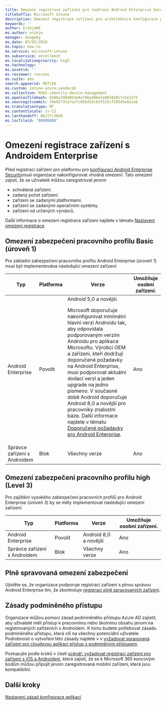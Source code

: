 ```yaml
---
title: Omezení registrace zařízení pro rozhraní Android Enterprise Security Configuration Framework
titleSuffix: Microsoft Intune
description: Omezení registrace zařízení pro architekturu konfigurace podnikového zabezpečení Androidu.
keywords: ''
author: ErikjeMS
ms.author: erikje
manager: dougeby
ms.date: 07/02/2020
ms.topic: how-to
ms.service: microsoft-intune
ms.subservice: enrollment
ms.localizationpriority: high
ms.technology: ''
ms.assetid: ''
ms.reviewer: rosssmi
ms.suite: ems
search.appverid: MET150
ms.custom: intune-azure;seodec18
ms.collection: M365-identity-device-management
ms.openlocfilehash: 618be398d963e0a796ad9be7e8810201fc5e12f5
ms.sourcegitcommit: fde92731a7e27c892d32c63f515cf19545e02ceb
ms.translationtype: MT
ms.contentlocale: cs-CZ
ms.lasthandoff: 08/27/2020
ms.locfileid: "88995088"
---
```

# <a name="android-enterprise-device-enrollment-restrictions"></a>Omezení registrace zařízení s Androidem Enterprise

Před registrací zařízení pro platformu pro [konfiguraci Android Enterprise Security](android-configuration-framework.md)musí organizace nakonfigurovat vhodná omezení. Tato omezení zajistí, že se uživatelé můžou zaregistrovat jenom

- schválená zařízení.
- zadaný počet zařízení.
- zařízení se zadanými platformami.
- zařízení se zadanými operačními systémy.
- zařízení od určených výrobců.

Další informace o omezení registrace zařízení najdete v tématu [Nastavení omezení registrace](enrollment-restrictions-set.md).

## <a name="work-profile-basic-level-1-security-restrictions"></a>Omezení zabezpečení pracovního profilu Basic (úroveň 1)

Pro základní zabezpečení pracovního profilu Android Enterprise (úroveň 1) musí být implementována následující omezení zařízení:

| Typ | Platforma | Verze | Umožňuje osobní zařízení. |
|--------|--------|--------|--------|
| Android Enterprise | Povolit | Android 5,0 a novější.<p>Microsoft doporučuje nakonfigurovat minimální hlavní verzi Androidu tak, aby odpovídala podporovaným verzím Androidu pro aplikace Microsoftu. Výrobci OEM a zařízení, kteří dodržují doporučené požadavky na Android Enterprise, musí podporovat aktuální dodací verzi a jeden upgrade na jedno písmeno.   V současné době Android doporučuje Android 8,0 a novější pro pracovníky znalostní báze. Další informace najdete v tématu [Doporučené požadavky pro Android Enterprise](https://www.android.com/enterprise/recommended/requirements/). | Ano |
| Správce zařízení s Androidem| Blok | Všechny verze | Ano |

## <a name="work-profile-high-level-3-security-restrictions"></a>Omezení zabezpečení pracovního profilu high (Level 3)
Pro zajištění vysokého zabezpečení pracovních profilů pro Android Enterprise (úroveň 3) by se měly implementovat následující omezení zařízení:

| Typ | Platforma | Verze | Umožňuje osobní zařízení. |
|--------|--------|--------|--------|
| Android Enterprise | Povolit | Android 8,0 a novější | Ano |
| Správce zařízení s Androidem| Blok | Všechny verze | Ano |

## <a name="fully-managed-security-restrictions"></a>Plně spravovaná omezení zabezpečení
Ujistěte se, že organizace podporuje registraci zařízení s plnou správou Android Enterprise tím, že zkontroluje [registraci plně spravovaných zařízení](android-fully-managed-enroll.md#enroll-the-fully-managed-devices). 

## <a name="conditional-access-policies"></a>Zásady podmíněného přístupu
Organizace můžou pomocí zásad podmíněného přístupu Azure AD zajistit, aby uživatelé měli přístup k pracovnímu nebo školnímu obsahu jenom na registrovaných zařízeních s Androidem. K tomu budete potřebovat zásadu podmíněného přístupu, která cílí na všechny potenciální uživatele. Podrobnosti o vytvoření této zásady najdete v v [vyžadovat spravovaná zařízení pro cloudovou aplikaci přístup s podmíněným přístupem](/azure/active-directory/conditional-access/require-managed-devices). 

Postupujte podle kroků v části [scénář: vyžadovat registraci zařízení pro zařízení s iOS a Androidem](/azure/active-directory/conditional-access/require-managed-devices#scenario-require-device-enrollment-for-ios-and-android-devices), která zajistí, že se k Microsoft 365 koncovým bodům můžou připojit jenom zaregistrovaná mobilní zařízení, která jsou kompatibilní.

## <a name="next-steps"></a>Další kroky

[Nastavení zásad konfigurace aplikací](android-app-configuration-policies.md)